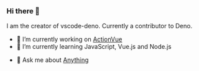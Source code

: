### Hi there 👋

I am the creator of vscode-deno. Currently a contributor to Deno.

- 🔭 I’m currently working on [ActionVue](https://github.com/wencaizhang/ActionVue)
- 🌱 I’m currently learning JavaScript, Vue.js and Node.js
<!--
- 👯 I’m looking to collaborate on ...
- 🤔 I’m looking for help with ...
-->
- 💬 Ask me about [Anything](https://github.com/wencaizhang/wencaizhang/issues)
<!--
- 📫 How to reach me: ...
- 😄 Pronouns: ...
- ⚡ Fun fact: ...
-->

